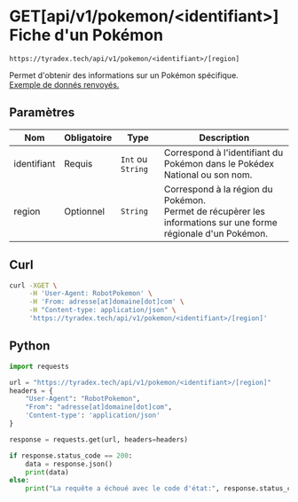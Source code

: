 <h1><span class="documentation_get">GET</span><span class="documentation_url">[api/v1/pokemon/&lt;identifiant&gt;]</span> Fiche d'un Pokémon</h1>

```text
https://tyradex.tech/api/v1/pokemon/<identifiant>/[region]
```

Permet d'obtenir des informations sur un Pokémon spécifique.<br>
[Exemple de donnés renvoyés.](https://tyradex.vercel.app/api/v1/pokemon/248) 

## Paramètres
| Nom | Obligatoire | Type | Description |
|---|---|---|---|
| identifiant | Requis | `Int` ou `String` | Correspond à l'identifiant du Pokémon dans le Pokédex National ou son nom. |
| region | Optionnel | `String` | Correspond à la région du Pokémon. <br>Permet de récupèrer les informations sur une forme régionale d'un Pokémon. |

## Curl
```sh
curl -XGET \
     -H 'User-Agent: RobotPokemon' \
     -H 'From: adresse[at]domaine[dot]com' \
     -H "Content-type: application/json" \
     'https://tyradex.tech/api/v1/pokemon/<identifiant>/[region]'
```

## Python
```py
import requests

url = "https://tyradex.tech/api/v1/pokemon/<identifiant>/[region]"
headers = {
    "User-Agent": "RobotPokemon",
    "From": "adresse[at]domaine[dot]com",
    'Content-type': 'application/json'
}

response = requests.get(url, headers=headers)

if response.status_code == 200:
    data = response.json()
    print(data)
else:
    print("La requête a échoué avec le code d'état:", response.status_code)
```